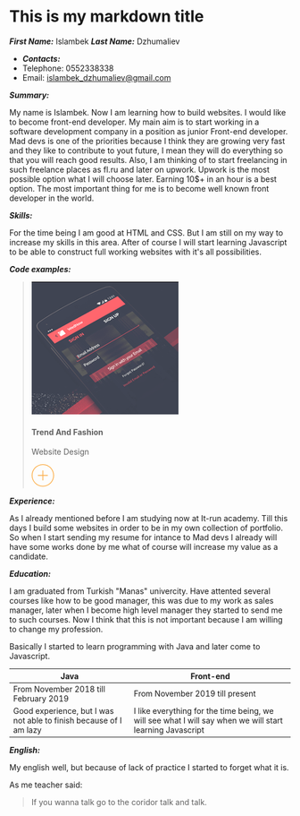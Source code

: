 # This is my markdown title

_**First Name:**_  Islambek
_**Last Name:**_  Dzhumaliev

* _**Contacts:**_
 * Telephone: 0552338338 
 * Email:     islambek_dzhumaliev@gmail.com

_**Summary:**_

My name is Islambek. Now I am learning how to build websites. I would like to become front-end developer.
My main aim is to start working in a software development company in a position as junior Front-end developer.
Mad devs is one of the priorities because I think they are growing very fast and they like to contribute to yout future, I mean they will do everything so that you will reach good results.
Also, I am thinking of to start freelancing in such freelance places as fl.ru and later on upwork.
Upwork is the most possible option what I will choose later. Earning 10$+ in an hour is a best option.
The most important thing for me is to become well known front developer in the world.

_**Skills:**_

For the time being I am good at HTML and CSS. But I am still on my way to increase my skills in this area.
After of course I will start learning Javascript to be able to construct full working websites with it's all possibilities.

_**Code examples:**_

 > <div class="col-lg-3 col-md-3 col-sm-6">
 >                       <div class="works-item">
 >                           <img src="./images/Layer%2082.png" class="w-100 portfolio-image" alt="">
 >                           <div class="overlay">
 >                               <h4 class="overlay-title">Trend And Fashion</h4>
 >                               <p class="overlay-description">Website Design</p>
 >                               <a href="#">
 >                                   <div class="overlay-icon">
 >                                       <svg
 >                                               xmlns="http://www.w3.org/2000/svg"
 >                                               xmlns:xlink="http://www.w3.org/1999/xlink"
 >                                               width="40px" height="40px">
 >                                           <path fill-rule="evenodd" fill="rgb(252, 172, 69)"
 >                                                 d="M20.002,40.006 C8.971,40.006 -0.003,31.032 -0.003,20.002 C-0.003,8.972 8.971,-0.003 20.002,-0.003 C31.033,-0.003 40.006,8.971 40.006,20.002 C40.006,31.034 31.032,40.006 20.002,40.006 ZM20.002,1.354 C9.720,1.354 1.354,9.720 1.354,20.002 C1.354,30.284 9.720,38.650 20.002,38.650 C30.284,38.650 38.650,30.284 38.650,20.002 C38.650,9.720 30.284,1.354 20.002,1.354 ZM28.426,20.680 L20.681,20.680 L20.681,28.425 C20.681,28.800 20.377,29.103 20.002,29.103 C19.628,29.103 19.324,28.800 19.324,28.425 L19.324,20.680 L11.578,20.680 C11.204,20.680 10.900,20.376 10.900,20.002 C10.900,19.627 11.204,19.323 11.578,19.323 L19.324,19.323 L19.324,11.578 C19.324,11.204 19.628,10.900 20.002,10.900 C20.377,10.900 20.681,11.204 20.681,11.578 L20.681,19.323 L28.426,19.323 C28.800,19.323 29.104,19.627 29.104,20.002 C29.104,20.376 28.800,20.680 28.426,20.680 Z"/>
 >                                       </svg>
 >                                   </div>
 >                               </a>
 >                           </div>
 >                       </div>
 >                   </div>

_**Experience:**_

As I already mentioned before I am studying now at It-run academy. 
Till this days I build some websites in order to be in my own collection of portfolio.
So when I start sending my resume for intance to Mad devs I already will have some works done by me what of course will increase my value as a candidate.

_**Education:**_

I am graduated from Turkish "Manas" univercity. Have attented several
courses like how to be good manager, this was due to my work as sales manager, later when I become high level manager they started to send me to such courses.
Now I think that this is not important because I am willing to change my profession.

Basically I started to learn programming with Java and later come to Javascript.

Java | Front-end
------------ | -------------
From November 2018 till February 2019 | From November 2019 till present 
Good experience, but I was not able to finish because of I am lazy| I like everything for the time being, we will see what I will say when we will start learning Javascript

_**English:**_

My english well, but because of lack of practice I started to forget what it is.

As me teacher said:

> If you wanna talk go to the coridor talk and talk.
